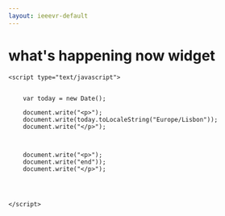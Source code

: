 ```yaml
---
layout: ieeevr-default
---
```


<div>
    <h1 id="past-conferences"> what's happening now widget </h1>
    
    

    <script type="text/javascript">
        
        
        var today = new Date();
        
        document.write("<p>");
        document.write(today.toLocaleString("Europe/Lisbon"));
        document.write("</p>");
        
        
        
        document.write("<p>");
        document.write("end"));
        document.write("</p>");
        
        
        
    
    </script>




</div>